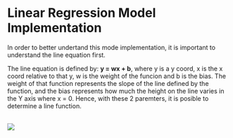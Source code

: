 # Linear Regression Model Implementation

In order to better undertand this mode implementation, it is important to understand the line equation first.
<br>

The line equation is defined by: <b>y = wx + b</b>, where y is a y coord, x is the x coord relative to that y, w is the weight of the funcion and b is the bias.
The weight of that function represents the slope of the line defined by the function, and the bias represents how much the height on the line varies in the Y axis where x = 0.
Hence,  with these 2 paremters, it is posible to determine a line function.

<br>

<img src="https://lh3.google.com/u/0/d/1iFP95-RzbiOX8-NhO7oolh9Vwfundx02=w1236-h958-iv1">

<br>

